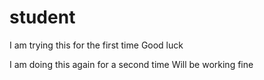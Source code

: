 # student
I am trying this for the first time
Good luck

I am doing this again for a second time
Will be working fine
